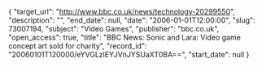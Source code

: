 {
  "target_url": "http://www.bbc.co.uk/news/technology-20299550", 
  "description": "", 
  "end_date": null, 
  "date": "2006-01-01T12:00:00", 
  "slug": 73007194, 
  "subject": "Video Games", 
  "publisher": "bbc.co.uk", 
  "open_access": true, 
  "title": "BBC News: Sonic and Lara: Video game concept art sold for charity", 
  "record_id": "20060101T120000/eYVGLzlEYJVnJYSUaXT0BA==", 
  "start_date": null
}

